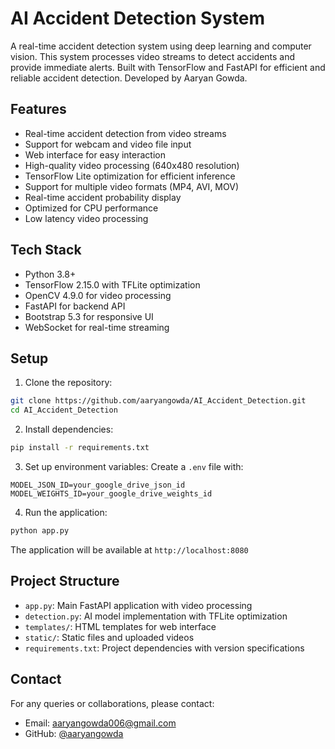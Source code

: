 # AI Accident Detection System

A real-time accident detection system using deep learning and computer vision. This system processes video streams to detect accidents and provide immediate alerts. Built with TensorFlow and FastAPI for efficient and reliable accident detection. Developed by Aaryan Gowda.

## Features

- Real-time accident detection from video streams
- Support for webcam and video file input
- Web interface for easy interaction
- High-quality video processing (640x480 resolution)
- TensorFlow Lite optimization for efficient inference
- Support for multiple video formats (MP4, AVI, MOV)
- Real-time accident probability display
- Optimized for CPU performance
- Low latency video processing

## Tech Stack

- Python 3.8+
- TensorFlow 2.15.0 with TFLite optimization
- OpenCV 4.9.0 for video processing
- FastAPI for backend API
- Bootstrap 5.3 for responsive UI
- WebSocket for real-time streaming

## Setup

1. Clone the repository:
```bash
git clone https://github.com/aaryangowda/AI_Accident_Detection.git
cd AI_Accident_Detection
```

2. Install dependencies:
```bash
pip install -r requirements.txt
```

3. Set up environment variables:
Create a `.env` file with:
```
MODEL_JSON_ID=your_google_drive_json_id
MODEL_WEIGHTS_ID=your_google_drive_weights_id
```

4. Run the application:
```bash
python app.py
```

The application will be available at `http://localhost:8080`

## Project Structure

- `app.py`: Main FastAPI application with video processing
- `detection.py`: AI model implementation with TFLite optimization
- `templates/`: HTML templates for web interface
- `static/`: Static files and uploaded videos
- `requirements.txt`: Project dependencies with version specifications

## Contact

For any queries or collaborations, please contact:
- Email: aaryangowda006@gmail.com
- GitHub: [@aaryangowda](https://github.com/aaryangowda)
